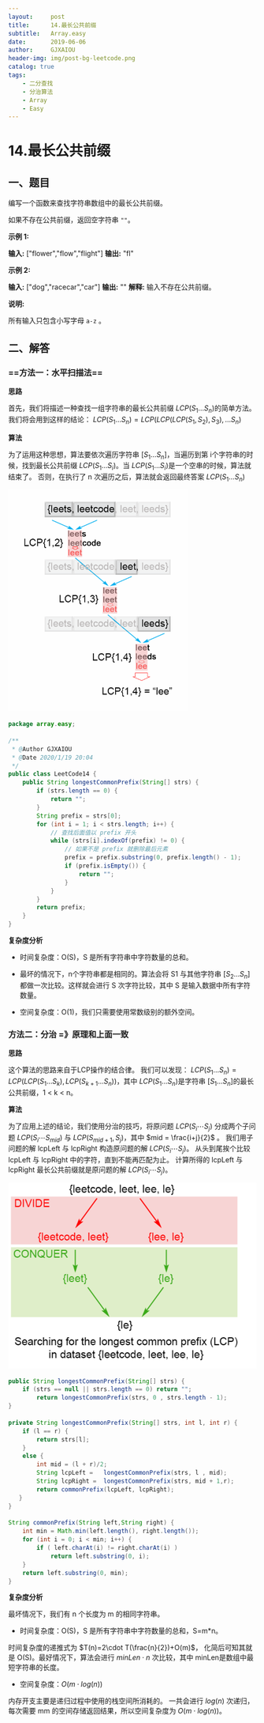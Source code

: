 ```yaml
---
layout:     post
title:      14.最长公共前缀
subtitle:   Array.easy
date:       2019-06-06
author:     GJXAIOU
header-img: img/post-bg-leetcode.png
catalog: true
tags:
    - 二分查找
	- 分治算法
    - Array
    - Easy 
---
```



# 14.最长公共前缀


## 一、题目


编写一个函数来查找字符串数组中的最长公共前缀。

如果不存在公共前缀，返回空字符串 `""`。

**示例 1:**

**输入:** ["flower","flow","flight"]
**输出:** "fl"

**示例 2:**

**输入:** ["dog","racecar","car"]
**输出:** ""
**解释:** 输入不存在公共前缀。

**说明:**

所有输入只包含小写字母 `a-z` 。




## 二、解答


### ==方法一：水平扫描法==
**思路**

首先，我们将描述一种查找一组字符串的最长公共前缀 $LCP(S_1 \ldots S_n)$的简单方法。 我们将会用到这样的结论：
$LCP(S_1 \ldots S_n) = LCP(LCP(LCP(S_1, S_2),S_3),\ldots S_n)$

**算法**

为了运用这种思想，算法要依次遍历字符串 $[S_1 \ldots S_n]$，当遍历到第 i个字符串的时候，找到最长公共前缀 $LCP(S_1 \ldots S_i)$。当 $LCP(S_1 \ldots S_i)$是一个空串的时候，算法就结束了。 否则，在执行了 n 次遍历之后，算法就会返回最终答案 $LCP(S_1 \ldots S_n)$

<img src="14.%E6%9C%80%E9%95%BF%E5%85%AC%E5%85%B1%E5%89%8D%E7%BC%80.resource/%E5%9B%BE%201.%20%E6%9F%A5%E6%89%BE%E6%9C%80%E9%95%BF%E5%85%AC%E5%85%B1%E5%89%8D%E7%BC%80%20%EF%BC%88%E6%B0%B4%E5%B9%B3%E6%89%AB%E6%8F%8F%E6%B3%95%EF%BC%89.png" alt="图 1. 查找最长公共前缀 （水平扫描法）" style="zoom:67%;" />

```Java
package array.easy;

/**
 * @Author GJXAIOU
 * @Date 2020/1/19 20:04
 */
public class LeetCode14 {
    public String longestCommonPrefix(String[] strs) {
        if (strs.length == 0) {
            return "";
        }
        String prefix = strs[0];
        for (int i = 1; i < strs.length; i++) {
            // 查找后面值以 prefix 开头
            while (strs[i].indexOf(prefix) != 0) {
                // 如果不是 prefix 就删除最后元素
                prefix = prefix.substring(0, prefix.length() - 1);
                if (prefix.isEmpty()) {
                    return "";
                }
            }
        }
        return prefix;
    }
}
```
**复杂度分析**

- 时间复杂度：O(S)，S 是所有字符串中字符数量的总和。

- 最坏的情况下，n个字符串都是相同的。算法会将 S1 与其他字符串 $[S_2 \ldots S_n]$都做一次比较。这样就会进行 S 次字符比较，其中 S 是输入数据中所有字符数量。

- 空间复杂度：O(1)，我们只需要使用常数级别的额外空间。



### 方法二：分治 =》原理和上面一致

**思路**

这个算法的思路来自于LCP操作的结合律。 我们可以发现： $LCP(S_1 \ldots S_n) = LCP(LCP(S_1 \ldots S_k), LCP (S_{k+1} \ldots S_n))$，其中 $LCP(S_1 \ldots S_n)$是字符串 $[S_1 \ldots S_n]$的最长公共前缀，1 < k < n。

**算法**

为了应用上述的结论，我们使用分治的技巧，将原问题 $LCP(S_i\cdots S_j)$ 分成两个子问题 $LCP(S_i\cdots S_{mid})$ 与 $LCP(S_{mid+1}, S_j)$，其中 $mid = \frac{i+j}{2}$ 。 我们用子问题的解 lcpLeft 与 lcpRight 构造原问题的解 $LCP(S_i \cdots S_j)$。 从头到尾挨个比较 lcpLeft 与 lcpRight 中的字符，直到不能再匹配为止。 计算所得的 lcpLeft 与 lcpRight 最长公共前缀就是原问题的解 $LCP(S_i\cdots S_j)$。

![image-20200517212950328](14.%E6%9C%80%E9%95%BF%E5%85%AC%E5%85%B1%E5%89%8D%E7%BC%80.resource/image-20200517212950328.png)




```Java
public String longestCommonPrefix(String[] strs) {
    if (strs == null || strs.length == 0) return "";    
        return longestCommonPrefix(strs, 0 , strs.length - 1);
}

private String longestCommonPrefix(String[] strs, int l, int r) {
    if (l == r) {
        return strs[l];
    }
    else {
        int mid = (l + r)/2;
        String lcpLeft =   longestCommonPrefix(strs, l , mid);
        String lcpRight =  longestCommonPrefix(strs, mid + 1,r);
        return commonPrefix(lcpLeft, lcpRight);
   }
}

String commonPrefix(String left,String right) {
    int min = Math.min(left.length(), right.length());       
    for (int i = 0; i < min; i++) {
        if ( left.charAt(i) != right.charAt(i) )
            return left.substring(0, i);
    }
    return left.substring(0, min);
}
```
**复杂度分析**

最坏情况下，我们有 n 个长度为 m 的相同字符串。

- 时间复杂度：O(S)，S 是所有字符串中字符数量的总和，S=m*n。

时间复杂度的递推式为 $T(n)=2\cdot T(\frac{n}{2})+O(m)$， 化简后可知其就是 O(S)。最好情况下，算法会进行 $minLen\cdot n$ 次比较，其中 minLen是数组中最短字符串的长度。

- 空间复杂度：$O(m \cdot log(n))$

内存开支主要是递归过程中使用的栈空间所消耗的。 一共会进行 $log(n)$ 次递归，每次需要 mm 的空间存储返回结果，所以空间复杂度为 $O(m\cdot log(n))$。


